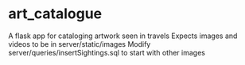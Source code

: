# art_catalogue

A flask app for cataloging artwork seen in travels
Expects images and videos to be in server/static/images
Modify server/queries/insertSightings.sql to start with other images
